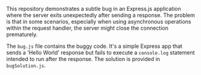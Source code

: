 This repository demonstrates a subtle bug in an Express.js application where the server exits unexpectedly after sending a response. The problem is that in some scenarios, especially when using asynchronous operations within the request handler, the server might close the connection prematurely.

The `bug.js` file contains the buggy code. It's a simple Express app that sends a 'Hello World' response but fails to execute a `console.log` statement intended to run after the response. The solution is provided in `bugSolution.js`.
